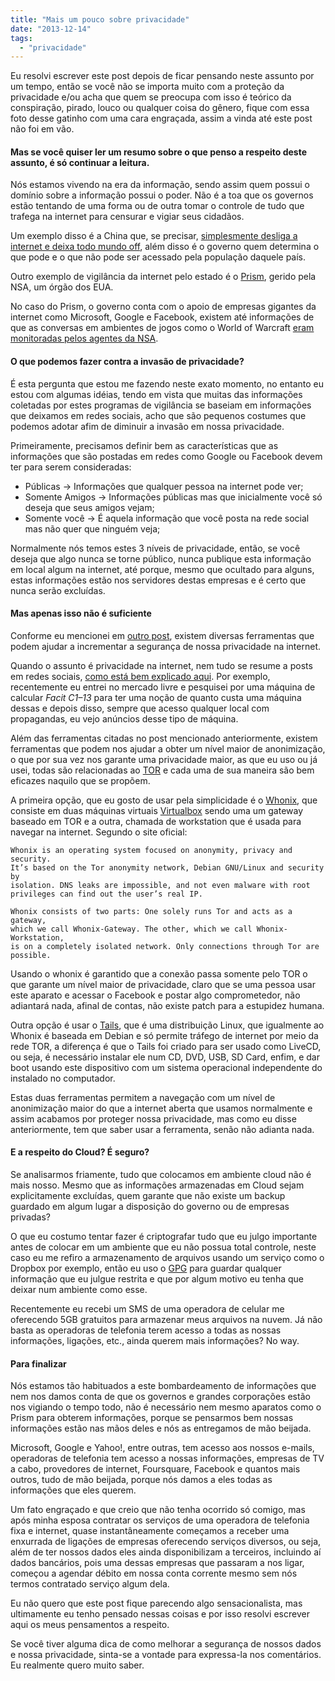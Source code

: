 ```yaml
---
title: "Mais um pouco sobre privacidade"
date: "2013-12-14"
tags: 
  - "privacidade"
---
```


Eu resolvi escrever este post depois de ficar pensando neste assunto por um tempo, então se você não se importa muito
com a proteção da privacidade e/ou acha que quem se preocupa com isso é teórico da conspiração, pirado, louco ou
qualquer coisa do gênero, fique com essa foto desse gatinho com uma cara engraçada, assim a vinda até este post não foi
em vão.

#### Mas se você quiser ler um resumo sobre o que penso a respeito deste assunto, é só continuar a leitura.

Nós estamos vivendo na era da informação, sendo assim quem possui o domínio sobre a informação possui o poder. Não é a
toa que os governos estão tentando de uma forma ou de outra tomar o controle de tudo que trafega na internet para
censurar e vigiar seus cidadãos.

Um exemplo disso é a China que, se
precisar, [simplesmente desliga a internet e deixa todo mundo off](http://en.wikipedia.org/wiki/Golden_Shield_Project),
além disso é o governo quem determina o que pode e o que não pode ser acessado pela população daquele país.

Outro exemplo de vigilância da internet pelo estado é o [Prism](http://en.wikipedia.org/wiki/Golden_Shield_Project),
gerido pela NSA, um órgão dos EUA.

No caso do Prism, o governo conta com o apoio de empresas gigantes da internet como Microsoft, Google e Facebook,
existem até informações de que as conversas em ambientes de jogos como o World of
Warcraft [eram monitoradas pelos agentes da NSA](http://idgnow.uol.com.br/internet/2013/12/10/nsa-espionou-gamers-de-world-of-warcraft-xbox-live-e-second-life/).

#### O que podemos fazer contra a invasão de privacidade?

É esta pergunta que estou me fazendo neste exato momento, no entanto eu estou com algumas idéias, tendo em vista que
muitas das informações coletadas por estes programas de vigilância se baseiam em informações que deixamos em redes
sociais, acho que são pequenos costumes que podemos adotar afim de diminuir a invasão em nossa privacidade.

Primeiramente, precisamos definir bem as características que as informações que são postadas em redes como Google ou
Facebook devem ter para serem consideradas:

- Públicas -> Informações que qualquer pessoa na internet pode ver;
- Somente Amigos -> Informações públicas mas que inicialmente você só deseja que seus amigos vejam;
- Somente você -> É aquela informação que você posta na rede social mas não quer que ninguém veja;

Normalmente nós temos estes 3 níveis de privacidade, então, se você deseja que algo nunca se torne público, nunca
publique esta informação em local algum na internet, até porque, mesmo que ocultado para alguns, estas informações estão
nos servidores destas empresas e é certo que nunca serão excluídas.

#### Mas apenas isso não é suficiente

Conforme eu mencionei em [outro post](http://adlermedrado.com.br/blog/tools-for-increase-your-privacy/), existem
diversas ferramentas que podem ajudar a incrementar a segurança de nossa privacidade na internet.

Quando o assunto é privacidade na internet, nem tudo se resume a posts em redes
sociais, [como está bem explicado aqui](http://donttrack.us/). Por exemplo, recentemente eu entrei no mercado livre e
pesquisei por uma máquina de calcular _Facit C1–13_ para ter uma noção de quanto custa uma máquina dessas e depois
disso, sempre que acesso qualquer local com propagandas, eu vejo anúncios desse tipo de máquina.

Além das ferramentas citadas no post mencionado anteriormente, existem ferramentas que podem nos ajudar a obter um nível
maior de anonimização, o que por sua vez nos garante uma privacidade maior, as que eu uso ou já usei, todas são
relacionadas ao [TOR](https://www.torproject.org/) e cada uma de sua maneira são bem eficazes naquilo que se propõem.

A primeira opção, que eu gosto de usar pela simplicidade é o [Whonix](https://www.whonix.org/wiki/Main_Page), que
consiste em duas máquinas virtuais [Virtualbox](http://www.virtualbox.org) sendo uma um gateway baseado em TOR e a
outra, chamada de workstation que é usada para navegar na internet. Segundo o site oficial:

    Whonix is an operating system focused on anonymity, privacy and security.  
    It’s based on the Tor anonymity network, Debian GNU/Linux and security by  
    isolation. DNS leaks are impossible, and not even malware with root  
    privileges can find out the user’s real IP.

    Whonix consists of two parts: One solely runs Tor and acts as a gateway,  
    which we call Whonix-Gateway. The other, which we call Whonix-Workstation,  
    is on a completely isolated network. Only connections through Tor are possible.

Usando o whonix é garantido que a conexão passa somente pelo TOR o que garante um nível maior de privacidade, claro que
se uma pessoa usar este aparato e acessar o Facebook e postar algo comprometedor, não adiantará nada, afinal de contas,
não existe patch para a estupidez humana.

Outra opção é usar o [Tails](https://tails.boum.org/), que é uma distribuição Linux, que igualmente ao Whonix é baseada
em Debian e só permite tráfego de internet por meio da rede TOR, a diferença é que o Tails foi criado para ser usado
como LiveCD, ou seja, é necessário instalar ele num CD, DVD, USB, SD Card, enfim, e dar boot usando este dispositivo com
um sistema operacional independente do instalado no computador.

Estas duas ferramentas permitem a navegação com um nível de anonimização maior do que a internet aberta que usamos
normalmente e assim acabamos por proteger nossa privacidade, mas como eu disse anteriormente, tem que saber usar a
ferramenta, senão não adianta nada.

#### E a respeito do Cloud? É seguro?

Se analisarmos friamente, tudo que colocamos em ambiente cloud não é mais nosso. Mesmo que as informações armazenadas em
Cloud sejam explicitamente excluídas, quem garante que não existe um backup guardado em algum lugar a disposição do
governo ou de empresas privadas?

O que eu costumo tentar fazer é criptografar tudo que eu julgo importante antes de colocar em um ambiente que eu não
possua total controle, neste caso eu me refiro a armazenamento de arquivos usando um serviço como o Dropbox por exemplo,
então eu uso o [GPG](http://www.gnupg.org/) para guardar qualquer informação que eu julgue restrita e que por algum
motivo eu tenha que deixar num ambiente como esse.

Recentemente eu recebi um SMS de uma operadora de celular me oferecendo 5GB gratuitos para armazenar meus arquivos na
nuvem. Já não basta as operadoras de telefonia terem acesso a todas as nossas informações, ligações, etc., ainda querem
mais informações? No way.

#### Para finalizar

Nós estamos tão habituados a este bombardeamento de informações que nem nos damos conta de que os governos e grandes
corporações estão nos vigiando o tempo todo, não é necessário nem mesmo aparatos como o Prism para obterem informações,
porque se pensarmos bem nossas informações estão nas mãos deles e nós as entregamos de mão beijada.

Microsoft, Google e Yahoo!, entre outras, tem acesso aos nossos e-mails, operadoras de telefonia tem acesso a nossas
informações, empresas de TV a cabo, provedores de internet, Foursquare, Facebook e quantos mais outros, tudo de mão
beijada, porque nós damos a eles todas as informações que eles querem.

Um fato engraçado e que creio que não tenha ocorrido só comigo, mas após minha esposa contratar os serviços de uma
operadora de telefonia fixa e internet, quase instantâneamente começamos a receber uma enxurrada de ligações de empresas
oferecendo serviços diversos, ou seja, além de ter nossos dados eles ainda disponibilizam a terceiros, incluindo aí
dados bancários, pois uma dessas empresas que passaram a nos ligar, começou a agendar débito em nossa conta corrente
mesmo sem nós termos contratado serviço algum dela.

Eu não quero que este post fique parecendo algo sensacionalista, mas ultimamente eu tenho pensado nessas coisas e por
isso resolvi escrever aqui os meus pensamentos a respeito.

Se você tiver alguma dica de como melhorar a segurança de nossos dados e nossa privacidade, sinta-se a vontade para
expressa-la nos comentários. Eu realmente quero muito saber.
